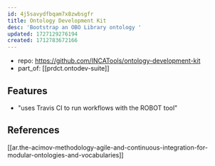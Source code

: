 ```yaml
---
id: 4j5savydfbqam7x8zwbsgfr
title: Ontology Development Kit
desc: 'Bootstrap an OBO Library ontology '
updated: 1727129276194
created: 1712783672166
---
```


- repo: https://github.com/INCATools/ontology-development-kit
- part_of: [[prdct.ontodev-suite]]

## Features

- "uses Travis CI to run workflows
with the ROBOT tool"

## References

[[ar.the-acimov-methodology-agile-and-continuous-integration-for-modular-ontologies-and-vocabularies]]